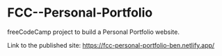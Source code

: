 # FCC--Personal-Portfolio
 freeCodeCamp project to build a Personal Portfolio website.

 Link to the published site: 
 https://fcc-personal-portfolio-ben.netlify.app/

